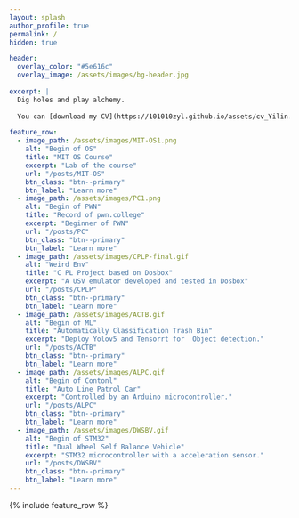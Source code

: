 ```yaml
---
layout: splash
author_profile: true
permalink: /
hidden: true

header:
  overlay_color: "#5e616c"
  overlay_image: /assets/images/bg-header.jpg
  
excerpt: |
  Dig holes and play alchemy.
  
  You can [download my CV](https://101010zyl.github.io/assets/cv_Yilin.pdf) here.

feature_row:
  - image_path: /assets/images/MIT-OS1.png
    alt: "Begin of OS"
    title: "MIT OS Course"
    excerpt: "Lab of the course"
    url: "/posts/MIT-OS"
    btn_class: "btn--primary"
    btn_label: "Learn more"
  - image_path: /assets/images/PC1.png
    alt: "Begin of PWN"
    title: "Record of pwn.college"
    excerpt: "Beginner of PWN"
    url: "/posts/PC"
    btn_class: "btn--primary"
    btn_label: "Learn more"
  - image_path: /assets/images/CPLP-final.gif
    alt: "Weird Env"
    title: "C PL Project based on Dosbox"
    excerpt: "A USV emulator developed and tested in Dosbox"
    url: "/posts/CPLP"
    btn_class: "btn--primary"
    btn_label: "Learn more"
  - image_path: /assets/images/ACTB.gif
    alt: "Begin of ML"
    title: "Automatically Classification Trash Bin"
    excerpt: "Deploy Yolov5 and Tensorrt for  Object detection."
    url: "/posts/ACTB"
    btn_class: "btn--primary"
    btn_label: "Learn more"
  - image_path: /assets/images/ALPC.gif
    alt: "Begin of Contonl"
    title: "Auto Line Patrol Car"
    excerpt: "Controlled by an Arduino microcontroller."
    url: "/posts/ALPC"
    btn_class: "btn--primary"
    btn_label: "Learn more"      
  - image_path: /assets/images/DWSBV.gif
    alt: "Begin of STM32"
    title: "Dual Wheel Self Balance Vehicle"
    excerpt: "STM32 microcontroller with a acceleration sensor."
    url: "/posts/DWSBV"
    btn_class: "btn--primary"
    btn_label: "Learn more"
---
```


{% include feature_row %}

